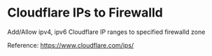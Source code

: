 # Cloudflare IPs to Firewalld 

Add/Allow ipv4, ipv6 Cloudflare IP ranges to specified firewalld zone

Reference: https://www.cloudflare.com/ips/